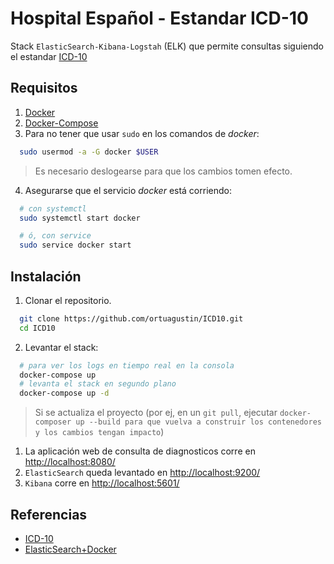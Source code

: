 # Hospital Español - Estandar ICD-10

Stack `ElasticSearch-Kibana-Logstah` (ELK) que permite consultas siguiendo el estandar [ICD-10](https://en.wikipedia.org/wiki/ICD-10)

## Requisitos

1. [Docker](https://www.docker.com/)
2. [Docker-Compose](https://docs.docker.com/compose/)
3. Para no tener que usar `sudo` en los comandos de *docker*:

```bash
  sudo usermod -a -G docker $USER
```

> Es necesario deslogearse para que los cambios tomen efecto.

4. Asegurarse que el servicio *docker* está corriendo:

```bash
  # con systemctl
  sudo systemctl start docker

  # ó, con service
  sudo service docker start
```

## Instalación

1. Clonar el repositorio.

```bash
  git clone https://github.com/ortuagustin/ICD10.git
  cd ICD10
```

2. Levantar el stack:

```bash
  # para ver los logs en tiempo real en la consola
  docker-compose up
  # levanta el stack en segundo plano
  docker-compose up -d
```
> Si se actualiza el proyecto (por ej, en un `git pull`, ejecutar `docker-composer up --build para que vuelva a construir los contenedores y los cambios tengan impacto`)

1. La aplicación web de consulta de diagnosticos corre en [http://localhost:8080/](http://localhost:8080/)
2. `ElasticSearch` queda levantado en [http://localhost:9200/](http://localhost:9200/)
3. `Kibana` corre en [http://localhost:5601/](http://localhost:5601/)

## Referencias

* [ICD-10](https://en.wikipedia.org/wiki/ICD-10)
* [ElasticSearch+Docker](https://www.elastic.co/guide/en/elasticsearch/reference/current/docker.html)
